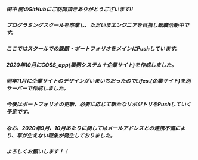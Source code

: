 ##### 田中 開のGitHubにご訪問頂きありがとうございます!!
##### プログラミングスクールを卒業し、ただいまエンジニアを目指し転職活動中です。
##### ここではスクールでの課題・ポートフォリオをメインにPushしています。  
##### 2020年10月にCOSS_app(業務システム＋企業サイト)を作成しました。
##### 同年11月に企業サイトのデザインがいまいちだったのでLifes.(企業サイト)を別サーバーで作成しました。
##### 今後はポートフォリオの更新、必要に応じて新たなリポジトリをPushしていく予定です。  
##### なお、2020年9月、10月あたりに関してはメールアドレスとの連携不備により、草が生えない現象が発生しておりました。
##### よろしくお願いします！！


